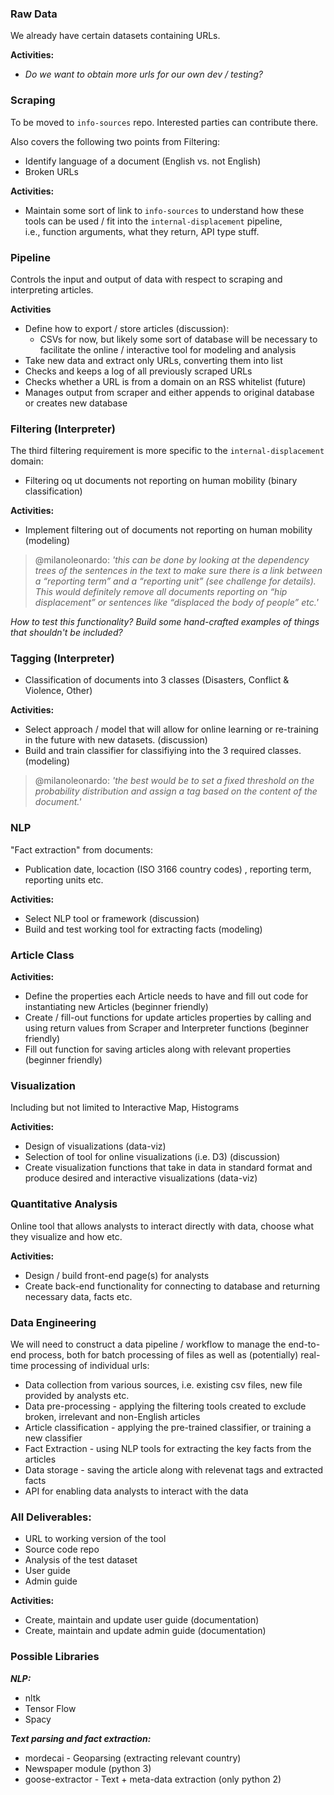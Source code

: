 
### Raw Data
We already have certain datasets containing URLs.

__Activities:__
- *Do we want to obtain more urls for our own dev / testing?*

### Scraping
To be moved to `info-sources` repo. Interested parties can contribute there.

Also covers the following two points from Filtering:
- Identify language of a document (English vs. not English)
- Broken URLs

__Activities:__
- Maintain some sort of link to `info-sources` to understand how these tools can be used / fit into the `internal-displacement` pipeline,  
i.e., function arguments, what they return, API type stuff.

### Pipeline
Controls the input and output of data with respect to scraping and interpreting articles.

__Activities__
- Define how to export / store articles (discussion):
    + CSVs for now, but likely some sort of database will be necessary to facilitate the online / interactive tool for modeling and analysis
- Take new data and extract only URLs, converting them into list
- Checks and keeps a log of all previously scraped URLs
- Checks whether a URL is from a domain on an RSS whitelist (future)
- Manages output from scraper and either appends to original database or creates new database

### Filtering (Interpreter)
The third filtering requirement is more specific to the `internal-displacement` domain:

- Filtering oq  ut documents not reporting on human mobility (binary classification)

__Activities:__
- Implement filtering out of documents not reporting on human mobility (modeling)
>@milanoleonardo: *'this can be done by looking at the dependency trees of the sentences in the text to make sure there is a link between a “reporting term” and a “reporting unit” (see challenge for details). This would definitely remove all documents reporting on “hip displacement” or sentences like “displaced the body of people” etc.'*

*How to test this functionality? Build some hand-crafted examples of things that shouldn't be included?*

### Tagging (Interpreter)

- Classification of documents into 3 classes (Disasters, Conflict & Violence, Other)

__Activities:__
- Select approach / model that will allow for online learning or re-training in the future with new datasets. (discussion)
- Build and train classifier for classifiying into the 3 required classes. (modeling)
>@milanoleonardo: *'the best would be to set a fixed threshold on the probability distribution and assign a tag based on the content of the document.'*

### NLP

"Fact extraction" from documents:
- Publication date, locaction (ISO 3166 country codes) , reporting term, reporting units etc.

__Activities:__
- Select NLP tool or framework (discussion)
- Build and test working tool for extracting facts (modeling)

### Article Class

__Activities:__
- Define the properties each Article needs to have and fill out code for instantiating new Articles (beginner friendly)
- Create / fill-out functions for update articles properties by calling and using return values from Scraper and Interpreter functions (beginner friendly)
- Fill out function for saving articles along with relevant properties (beginner friendly)

### Visualization

Including but not limited to Interactive Map, Histograms

__Activities:__
- Design of visualizations (data-viz)
- Selection of tool for online visualizations (i.e. D3) (discussion)
- Create visualization functions that take in data in standard format and produce desired and interactive visualizations (data-viz)

### Quantitative Analysis

Online tool that allows analysts to interact directly with data, choose what they visualize and how etc.

__Activities:__
- Design / build front-end page(s) for analysts
- Create back-end functionality for connecting to database and returning necessary data, facts etc.


### Data Engineering

We will need to construct a data pipeline / workflow to manage the end-to-end process, both for batch processing of files as well as (potentially) real-time processing of individual urls:

+ Data collection from various sources, i.e. existing csv files, new file provided by analysts etc.
+ Data pre-processing - applying the filtering tools created to exclude broken, irrelevant and non-English articles
+ Article classification - applying the pre-trained classifier, or training a new classifier
+ Fact Extraction - using NLP tools for extracting the key facts from the articles
+ Data storage - saving the article along with relevenat tags and extracted facts
+ API for enabling data analysts to interact with the data


### All Deliverables:

- URL to working version of the tool
- Source code repo
- Analysis of the test dataset
- User guide
- Admin guide

__Activities:__
- Create, maintain and update user guide (documentation)
- Create, maintain and update admin guide (documentation)


### Possible Libraries

___NLP:___
- nltk
- Tensor Flow
- Spacy

___Text parsing and fact extraction:___
- mordecai - Geoparsing (extracting relevant country)
- Newspaper module (python 3)
- goose-extractor - Text + meta-data extraction (only python 2)


